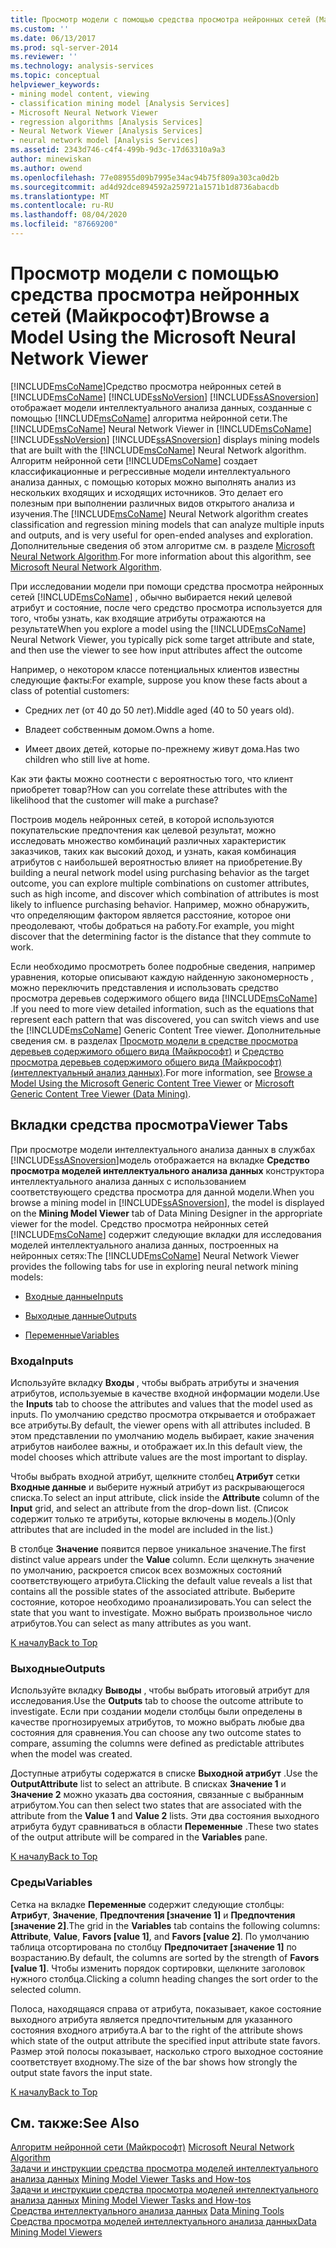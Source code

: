 ```yaml
---
title: Просмотр модели с помощью средства просмотра нейронных сетей (Майкрософт) | Документация Майкрософт
ms.custom: ''
ms.date: 06/13/2017
ms.prod: sql-server-2014
ms.reviewer: ''
ms.technology: analysis-services
ms.topic: conceptual
helpviewer_keywords:
- mining model content, viewing
- classification mining model [Analysis Services]
- Microsoft Neural Network Viewer
- regression algorithms [Analysis Services]
- Neural Network Viewer [Analysis Services]
- neural network model [Analysis Services]
ms.assetid: 2343d746-c4f4-499b-9d3c-17d63310a9a3
author: minewiskan
ms.author: owend
ms.openlocfilehash: 77e08955d09b7995e34ac94b75f809a303ca0d2b
ms.sourcegitcommit: ad4d92dce894592a259721a1571b1d8736abacdb
ms.translationtype: MT
ms.contentlocale: ru-RU
ms.lasthandoff: 08/04/2020
ms.locfileid: "87669200"
---
```

# <a name="browse-a-model-using-the-microsoft-neural-network-viewer"></a><span data-ttu-id="c6b03-102">Просмотр модели с помощью средства просмотра нейронных сетей (Майкрософт)</span><span class="sxs-lookup"><span data-stu-id="c6b03-102">Browse a Model Using the Microsoft Neural Network Viewer</span></span>
  <span data-ttu-id="c6b03-103">[!INCLUDE[msCoName](../../includes/msconame-md.md)]Средство просмотра нейронных сетей в [!INCLUDE[msCoName](../../includes/msconame-md.md)] [!INCLUDE[ssNoVersion](../../includes/ssnoversion-md.md)] [!INCLUDE[ssASnoversion](../../includes/ssasnoversion-md.md)] отображает модели интеллектуального анализа данных, созданные с помощью [!INCLUDE[msCoName](../../includes/msconame-md.md)] алгоритма нейронной сети.</span><span class="sxs-lookup"><span data-stu-id="c6b03-103">The [!INCLUDE[msCoName](../../includes/msconame-md.md)] Neural Network Viewer in [!INCLUDE[msCoName](../../includes/msconame-md.md)] [!INCLUDE[ssNoVersion](../../includes/ssnoversion-md.md)] [!INCLUDE[ssASnoversion](../../includes/ssasnoversion-md.md)] displays mining models that are built with the [!INCLUDE[msCoName](../../includes/msconame-md.md)] Neural Network algorithm.</span></span> <span data-ttu-id="c6b03-104">Алгоритм нейронной сети [!INCLUDE[msCoName](../../includes/msconame-md.md)] создает классификационные и регрессивные модели интеллектуального анализа данных, с помощью которых можно выполнять анализ из нескольких входящих и исходящих источников. Это делает его полезным при выполнении различных видов открытого анализа и изучения.</span><span class="sxs-lookup"><span data-stu-id="c6b03-104">The [!INCLUDE[msCoName](../../includes/msconame-md.md)] Neural Network algorithm creates classification and regression mining models that can analyze multiple inputs and outputs, and is very useful for open-ended analyses and exploration.</span></span> <span data-ttu-id="c6b03-105">Дополнительные сведения об этом алгоритме см. в разделе [Microsoft Neural Network Algorithm](microsoft-neural-network-algorithm.md).</span><span class="sxs-lookup"><span data-stu-id="c6b03-105">For more information about this algorithm, see [Microsoft Neural Network Algorithm](microsoft-neural-network-algorithm.md).</span></span>  
  
 <span data-ttu-id="c6b03-106">При исследовании модели при помощи средства просмотра нейронных сетей [!INCLUDE[msCoName](../../includes/msconame-md.md)] , обычно выбирается некий целевой атрибут и состояние, после чего средство просмотра используется для того, чтобы узнать, как входящие атрибуты отражаются на результате</span><span class="sxs-lookup"><span data-stu-id="c6b03-106">When you explore a model using the [!INCLUDE[msCoName](../../includes/msconame-md.md)] Neural Network Viewer, you typically pick some target attribute and state, and then use the viewer to see how input attributes affect the outcome</span></span>  
  
 <span data-ttu-id="c6b03-107">Например, о некотором классе потенциальных клиентов известны следующие факты:</span><span class="sxs-lookup"><span data-stu-id="c6b03-107">For example, suppose you know these facts about a class of potential customers:</span></span>  
  
-   <span data-ttu-id="c6b03-108">Средних лет (от 40 до 50 лет).</span><span class="sxs-lookup"><span data-stu-id="c6b03-108">Middle aged (40 to 50 years old).</span></span>  
  
-   <span data-ttu-id="c6b03-109">Владеет собственным домом.</span><span class="sxs-lookup"><span data-stu-id="c6b03-109">Owns a home.</span></span>  
  
-   <span data-ttu-id="c6b03-110">Имеет двоих детей, которые по-прежнему живут дома.</span><span class="sxs-lookup"><span data-stu-id="c6b03-110">Has two children who still live at home.</span></span>  
  
 <span data-ttu-id="c6b03-111">Как эти факты можно соотнести с вероятностью того, что клиент приобретет товар?</span><span class="sxs-lookup"><span data-stu-id="c6b03-111">How can you correlate these attributes with the likelihood that the customer will make a purchase?</span></span>  
  
 <span data-ttu-id="c6b03-112">Построив модель нейронных сетей, в которой используются покупательские предпочтения как целевой результат, можно исследовать множество комбинаций различных характеристик заказчиков, таких как высокий доход, и узнать, какая комбинация атрибутов с наибольшей вероятностью влияет на приобретение.</span><span class="sxs-lookup"><span data-stu-id="c6b03-112">By building a neural network model using purchasing behavior as the target outcome, you can explore multiple combinations on customer attributes, such as high income, and discover which combination of attributes is most likely to influence purchasing behavior.</span></span> <span data-ttu-id="c6b03-113">Например, можно обнаружить, что определяющим фактором является расстояние, которое они преодолевают, чтобы добраться на работу.</span><span class="sxs-lookup"><span data-stu-id="c6b03-113">For example, you might discover that the determining factor is the distance that they commute to work.</span></span>  
  
 <span data-ttu-id="c6b03-114">Если необходимо просмотреть более подробные сведения, например уравнения, которые описывают каждую найденную закономерность , можно переключить представления и использовать средство просмотра деревьев содержимого общего вида [!INCLUDE[msCoName](../../includes/msconame-md.md)] .</span><span class="sxs-lookup"><span data-stu-id="c6b03-114">If you need to more view detailed information, such as the equations that represent each pattern that was discovered, you can switch views and use the [!INCLUDE[msCoName](../../includes/msconame-md.md)] Generic Content Tree viewer.</span></span> <span data-ttu-id="c6b03-115">Дополнительные сведения см. в разделах [Просмотр модели в средстве просмотра деревьев содержимого общего вида (Майкрософт)](browse-a-model-using-the-microsoft-generic-content-tree-viewer.md) и [Средство просмотра деревьев содержимого общего вида (Майкрософт) (интеллектуальный анализ данных)](../microsoft-generic-content-tree-viewer-data-mining.md).</span><span class="sxs-lookup"><span data-stu-id="c6b03-115">For more information, see [Browse a Model Using the Microsoft Generic Content Tree Viewer](browse-a-model-using-the-microsoft-generic-content-tree-viewer.md) or [Microsoft Generic Content Tree Viewer &#40;Data Mining&#41;](../microsoft-generic-content-tree-viewer-data-mining.md).</span></span>  
  
##  <a name="viewer-tabs"></a><a name="BKMK_ViewerTabs"></a><span data-ttu-id="c6b03-116">Вкладки средства просмотра</span><span class="sxs-lookup"><span data-stu-id="c6b03-116">Viewer Tabs</span></span>  
 <span data-ttu-id="c6b03-117">При просмотре модели интеллектуального анализа данных в службах [!INCLUDE[ssASnoversion](../../includes/ssasnoversion-md.md)]модель отображается на вкладке **Средство просмотра моделей интеллектуального анализа данных** конструктора интеллектуального анализа данных с использованием соответствующего средства просмотра для данной модели.</span><span class="sxs-lookup"><span data-stu-id="c6b03-117">When you browse a mining model in [!INCLUDE[ssASnoversion](../../includes/ssasnoversion-md.md)], the model is displayed on the **Mining Model Viewer** tab of Data Mining Designer in the appropriate viewer for the model.</span></span> <span data-ttu-id="c6b03-118">Средство просмотра нейронных сетей [!INCLUDE[msCoName](../../includes/msconame-md.md)] содержит следующие вкладки для исследования моделей интеллектуального анализа данных, построенных на нейронных сетях:</span><span class="sxs-lookup"><span data-stu-id="c6b03-118">The [!INCLUDE[msCoName](../../includes/msconame-md.md)] Neural Network Viewer provides the following tabs for use in exploring neural network mining models:</span></span>  
  
-   [<span data-ttu-id="c6b03-119">Входные данные</span><span class="sxs-lookup"><span data-stu-id="c6b03-119">Inputs</span></span>](#BKMK_Inputs)  
  
-   [<span data-ttu-id="c6b03-120">Выходные данные</span><span class="sxs-lookup"><span data-stu-id="c6b03-120">Outputs</span></span>](#BKMK_Outputs)  
  
-   [<span data-ttu-id="c6b03-121">Переменные</span><span class="sxs-lookup"><span data-stu-id="c6b03-121">Variables</span></span>](#BKMK_Characteristics)  
  
###  <a name="inputs"></a><a name="BKMK_Inputs"></a><span data-ttu-id="c6b03-122">Входа</span><span class="sxs-lookup"><span data-stu-id="c6b03-122">Inputs</span></span>  
 <span data-ttu-id="c6b03-123">Используйте вкладку **Входы** , чтобы выбрать атрибуты и значения атрибутов, используемые в качестве входной информации модели.</span><span class="sxs-lookup"><span data-stu-id="c6b03-123">Use the **Inputs** tab to choose the attributes and values that the model used as inputs.</span></span> <span data-ttu-id="c6b03-124">По умолчанию средство просмотра открывается и отображает все атрибуты.</span><span class="sxs-lookup"><span data-stu-id="c6b03-124">By default, the viewer opens with all attributes included.</span></span> <span data-ttu-id="c6b03-125">В этом представлении по умолчанию модель выбирает, какие значения атрибутов наиболее важны, и отображает их.</span><span class="sxs-lookup"><span data-stu-id="c6b03-125">In this default view, the model chooses which attribute values are the most important to display.</span></span>  
  
 <span data-ttu-id="c6b03-126">Чтобы выбрать входной атрибут, щелкните столбец **Атрибут** сетки **Входные данные** и выберите нужный атрибут из раскрывающегося списка.</span><span class="sxs-lookup"><span data-stu-id="c6b03-126">To select an input attribute, click inside the **Attribute** column of the **Input** grid, and select an attribute from the drop-down list.</span></span> <span data-ttu-id="c6b03-127">(Список содержит только те атрибуты, которые включены в модель.)</span><span class="sxs-lookup"><span data-stu-id="c6b03-127">(Only attributes that are included in the model are included in the list.)</span></span>  
  
 <span data-ttu-id="c6b03-128">В столбце **Значение** появится первое уникальное значение.</span><span class="sxs-lookup"><span data-stu-id="c6b03-128">The first distinct value appears under the **Value** column.</span></span> <span data-ttu-id="c6b03-129">Если щелкнуть значение по умолчанию, раскроется список всех возможных состояний соответствующего атрибута.</span><span class="sxs-lookup"><span data-stu-id="c6b03-129">Clicking the default value reveals a list that contains all the possible states of the associated attribute.</span></span> <span data-ttu-id="c6b03-130">Выберите состояние, которое необходимо проанализировать.</span><span class="sxs-lookup"><span data-stu-id="c6b03-130">You can select the state that you want to investigate.</span></span> <span data-ttu-id="c6b03-131">Можно выбрать произвольное число атрибутов.</span><span class="sxs-lookup"><span data-stu-id="c6b03-131">You can select as many attributes as you want.</span></span>  
  
 [<span data-ttu-id="c6b03-132">К началу</span><span class="sxs-lookup"><span data-stu-id="c6b03-132">Back to Top</span></span>](#BKMK_ViewerTabs)  
  
###  <a name="outputs"></a><a name="BKMK_Outputs"></a><span data-ttu-id="c6b03-133">Выходные</span><span class="sxs-lookup"><span data-stu-id="c6b03-133">Outputs</span></span>  
 <span data-ttu-id="c6b03-134">Используйте вкладку **Выводы** , чтобы выбрать итоговый атрибут для исследования.</span><span class="sxs-lookup"><span data-stu-id="c6b03-134">Use the **Outputs** tab to choose the outcome attribute to investigate.</span></span> <span data-ttu-id="c6b03-135">Если при создании модели столбцы были определены в качестве прогнозируемых атрибутов, то можно выбрать любые два состояния для сравнения.</span><span class="sxs-lookup"><span data-stu-id="c6b03-135">You can choose any two outcome states to compare, assuming the columns were defined as predictable attributes when the model was created.</span></span>  
  
 <span data-ttu-id="c6b03-136">Доступные атрибуты содержатся в списке **Выходной атрибут** .</span><span class="sxs-lookup"><span data-stu-id="c6b03-136">Use the **OutputAttribute** list to select an attribute.</span></span> <span data-ttu-id="c6b03-137">В списках **Значение 1** и **Значение 2** можно указать два состояния, связанные с выбранным атрибутом.</span><span class="sxs-lookup"><span data-stu-id="c6b03-137">You can then select two states that are associated with the attribute from the **Value 1** and **Value 2** lists.</span></span> <span data-ttu-id="c6b03-138">Эти два состояния выходного атрибута будут сравниваться в области **Переменные** .</span><span class="sxs-lookup"><span data-stu-id="c6b03-138">These two states of the output attribute will be compared in the **Variables** pane.</span></span>  
  
 [<span data-ttu-id="c6b03-139">К началу</span><span class="sxs-lookup"><span data-stu-id="c6b03-139">Back to Top</span></span>](#BKMK_ViewerTabs)  
  
###  <a name="variables"></a><a name="BKMK_Characteristics"></a><span data-ttu-id="c6b03-140">Среды</span><span class="sxs-lookup"><span data-stu-id="c6b03-140">Variables</span></span>  
 <span data-ttu-id="c6b03-141">Сетка на вкладке **Переменные** содержит следующие столбцы: **Атрибут**, **Значение**, **Предпочтения [значение 1]** и **Предпочтения [значение 2]**.</span><span class="sxs-lookup"><span data-stu-id="c6b03-141">The grid in the **Variables** tab contains the following columns: **Attribute**, **Value**, **Favors [value 1]**, and **Favors [value 2]**.</span></span> <span data-ttu-id="c6b03-142">По умолчанию таблица отсортирована по столбцу **Предпочитает [значение 1]** по возрастанию.</span><span class="sxs-lookup"><span data-stu-id="c6b03-142">By default, the columns are sorted by the strength of **Favors [value 1]**.</span></span> <span data-ttu-id="c6b03-143">Чтобы изменить порядок сортировки, щелкните заголовок нужного столбца.</span><span class="sxs-lookup"><span data-stu-id="c6b03-143">Clicking a column heading changes the sort order to the selected column.</span></span>  
  
 <span data-ttu-id="c6b03-144">Полоса, находящаяся справа от атрибута, показывает, какое состояние выходного атрибута является предпочтительным для указанного состояния входного атрибута.</span><span class="sxs-lookup"><span data-stu-id="c6b03-144">A bar to the right of the attribute shows which state of the output attribute the specified input attribute state favors.</span></span> <span data-ttu-id="c6b03-145">Размер этой полосы показывает, насколько строго выходное состояние соответствует входному.</span><span class="sxs-lookup"><span data-stu-id="c6b03-145">The size of the bar shows how strongly the output state favors the input state.</span></span>  
  
 [<span data-ttu-id="c6b03-146">К началу</span><span class="sxs-lookup"><span data-stu-id="c6b03-146">Back to Top</span></span>](#BKMK_ViewerTabs)  
  
## <a name="see-also"></a><span data-ttu-id="c6b03-147">См. также:</span><span class="sxs-lookup"><span data-stu-id="c6b03-147">See Also</span></span>  
 <span data-ttu-id="c6b03-148">[Алгоритм нейронной сети (Майкрософт)](microsoft-neural-network-algorithm.md) </span><span class="sxs-lookup"><span data-stu-id="c6b03-148">[Microsoft Neural Network Algorithm](microsoft-neural-network-algorithm.md) </span></span>  
 <span data-ttu-id="c6b03-149">[Задачи и инструкции средства просмотра моделей интеллектуального анализа данных](mining-model-viewer-tasks-and-how-tos.md) </span><span class="sxs-lookup"><span data-stu-id="c6b03-149">[Mining Model Viewer Tasks and How-tos](mining-model-viewer-tasks-and-how-tos.md) </span></span>  
 <span data-ttu-id="c6b03-150">[Задачи и инструкции средства просмотра моделей интеллектуального анализа данных](mining-model-viewer-tasks-and-how-tos.md) </span><span class="sxs-lookup"><span data-stu-id="c6b03-150">[Mining Model Viewer Tasks and How-tos](mining-model-viewer-tasks-and-how-tos.md) </span></span>  
 <span data-ttu-id="c6b03-151">[Средства интеллектуального анализа данных](data-mining-tools.md) </span><span class="sxs-lookup"><span data-stu-id="c6b03-151">[Data Mining Tools](data-mining-tools.md) </span></span>  
 [<span data-ttu-id="c6b03-152">Средства просмотра моделей интеллектуального анализа данных</span><span class="sxs-lookup"><span data-stu-id="c6b03-152">Data Mining Model Viewers</span></span>](data-mining-model-viewers.md)  
  
  
